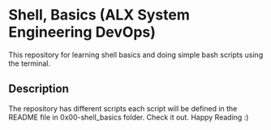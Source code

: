 # Shell, Basics (ALX System Engineering DevOps)

This repository for learning shell basics and doing simple bash scripts using the terminal. 

## Description
The repository has different scripts each script will be defined in the README file in 0x00-shell_basics folder.
Check it out.
Happy Reading :)
